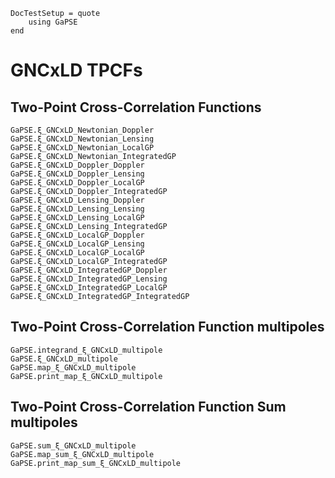```@meta
DocTestSetup = quote
    using GaPSE
end
```

# GNCxLD TPCFs

## Two-Point Cross-Correlation Functions

```@docs
GaPSE.ξ_GNCxLD_Newtonian_Doppler
GaPSE.ξ_GNCxLD_Newtonian_Lensing
GaPSE.ξ_GNCxLD_Newtonian_LocalGP
GaPSE.ξ_GNCxLD_Newtonian_IntegratedGP
GaPSE.ξ_GNCxLD_Doppler_Doppler
GaPSE.ξ_GNCxLD_Doppler_Lensing
GaPSE.ξ_GNCxLD_Doppler_LocalGP
GaPSE.ξ_GNCxLD_Doppler_IntegratedGP
GaPSE.ξ_GNCxLD_Lensing_Doppler
GaPSE.ξ_GNCxLD_Lensing_Lensing
GaPSE.ξ_GNCxLD_Lensing_LocalGP
GaPSE.ξ_GNCxLD_Lensing_IntegratedGP
GaPSE.ξ_GNCxLD_LocalGP_Doppler
GaPSE.ξ_GNCxLD_LocalGP_Lensing
GaPSE.ξ_GNCxLD_LocalGP_LocalGP
GaPSE.ξ_GNCxLD_LocalGP_IntegratedGP
GaPSE.ξ_GNCxLD_IntegratedGP_Doppler
GaPSE.ξ_GNCxLD_IntegratedGP_Lensing
GaPSE.ξ_GNCxLD_IntegratedGP_LocalGP
GaPSE.ξ_GNCxLD_IntegratedGP_IntegratedGP
```


## Two-Point Cross-Correlation Function multipoles

```@docs
GaPSE.integrand_ξ_GNCxLD_multipole
GaPSE.ξ_GNCxLD_multipole
GaPSE.map_ξ_GNCxLD_multipole
GaPSE.print_map_ξ_GNCxLD_multipole
```

## Two-Point Cross-Correlation Function Sum multipoles

```@docs
GaPSE.sum_ξ_GNCxLD_multipole
GaPSE.map_sum_ξ_GNCxLD_multipole
GaPSE.print_map_sum_ξ_GNCxLD_multipole
```
